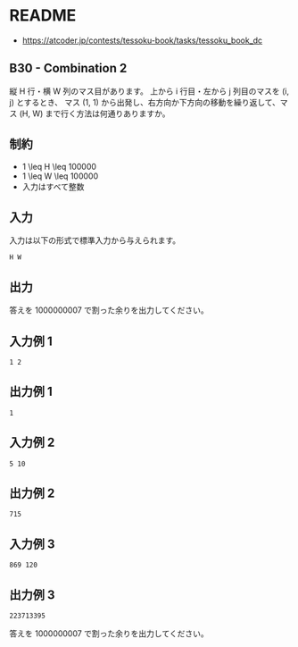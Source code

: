 # README
- <https://atcoder.jp/contests/tessoku-book/tasks/tessoku_book_dc>
## B30 - Combination 2
縦 H 行・横 W 列のマス目があります。
上から i 行目・左から j 列目のマスを (i, j) とするとき、
マス (1, 1) から出発し、右方向か下方向の移動を繰り返して、マス (H, W) まで行く方法は何通りありますか。
## 制約
* 1 \leq H \leq 100000
* 1 \leq W \leq 100000
* 入力はすべて整数
## 入力
入力は以下の形式で標準入力から与えられます。

```
H W
```
## 出力
答えを 1000000007 で割った余りを出力してください。
## 入力例 1
```
1 2
```
## 出力例 1
```
1
```
## 入力例 2
```
5 10
```
## 出力例 2
```
715
```
## 入力例 3
```
869 120
```
## 出力例 3
```
223713395
```

答えを 1000000007 で割った余りを出力してください。
